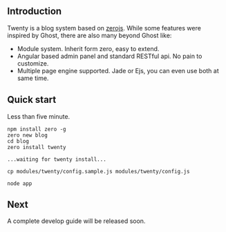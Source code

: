 ## Introduction

Twenty is a blog system based on [zerojs](http://github.com/sskyy/zero). While some features were inspired by Ghost, there are also many beyond Ghost like:

 - Module system. Inherit form zero, easy to extend.
 - Angular based admin panel and standard RESTful api. No pain to customize.
 - Multiple page engine supported. Jade or Ejs, you can even use both at same time.

 
## Quick start

Less than five minute.


```
npm install zero -g
zero new blog
cd blog
zero install twenty

...waiting for twenty install...

cp modules/twenty/config.sample.js modules/twenty/config.js

node app
```

## Next

A complete develop guide will be released soon.
